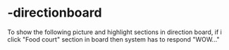 -directionboard
===============

To show the following picture and highlight sections in direction board, if i click "Food court" section in board then system has to respond "WOW..." 

